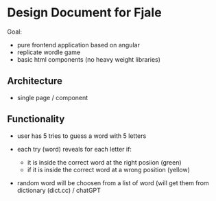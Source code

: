 # Design Document for Fjale

Goal:

- pure frontend application based on angular
- replicate wordle game
- basic html components (no heavy weight libraries)



## Architecture

- single page / component

## Functionality

- user has 5 tries to guess a word with 5 letters
- each try (word) reveals for each letter if:
  - it is inside the correct word at the right posiion (green)
  - if it is inside the correct word at a wrong position (yellow)
  
- random word will be choosen from a list of word (will get them from dictionary (dict.cc) / chatGPT


